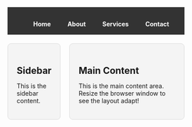 <!DOCTYPE html>
<html lang="en">
<head>
  <meta charset="UTF-8" />
  <meta name="viewport" content="width=device-width, initial-scale=1.0" />
  <title>Responsive Flexbox Layout</title>
  <style>
    /* Base Styles */
    * {
      margin: 0;
      padding: 0;
      box-sizing: border-box;
    }

    body {
      font-family: Arial, sans-serif;
      line-height: 1.6;
      padding: 20px;
    }

    /* Navigation Bar */
    nav {
      background-color: #333;
      padding: 1rem;
    }

    nav ul {
      display: flex;
      list-style: none;
      justify-content: space-around;
      flex-wrap: wrap;
    }

    nav a {
      color: white;
      text-decoration: none;
      font-weight: bold;
    }

    /* Layout Container */
    .container {
      display: flex;
      gap: 20px;
      margin-top: 20px;
    }

    .sidebar,
    .main-content {
      padding: 20px;
      background-color: #f4f4f4;
      border: 1px solid #ddd;
      border-radius: 8px;
    }

    .sidebar {
      flex: 1;
    }

    .main-content {
      flex: 3;
    }

    /* Media Queries */
    @media (max-width: 900px) {
      .container {
        flex-direction: column;
      }
    }

    @media (max-width: 600px) {
      nav ul {
        flex-direction: column;
        align-items: center;
      }
    }
  </style>
</head>
<body>

  <nav>
    <ul>
      <li><a href="#">Home</a></li>
      <li><a href="#">About</a></li>
      <li><a href="#">Services</a></li>
      <li><a href="#">Contact</a></li>
    </ul>
  </nav>

  <div class="container">
    <div class="sidebar">
      <h2>Sidebar</h2>
      <p>This is the sidebar content.</p>
    </div>
    <div class="main-content">
      <h2>Main Content</h2>
      <p>This is the main content area. Resize the browser window to see the layout adapt!</p>
    </div>
  </div>

</body>
</html>
